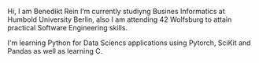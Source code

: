 Hi, I am Benedikt Rein
I’m currently studiyng Busines Informatics at Humbold University Berlin, also I am attending 42 Wolfsburg to attain practical Software Engineering skills.

I'm learning Python for Data Sciencs applications using Pytorch, SciKit and Pandas as well as learning C. 


<!---
ben10ben/ben10ben is a ✨ special ✨ repository because its `README.md` (this file) appears on your GitHub profile.
You can click the Preview link to take a look at your changes.
--->

